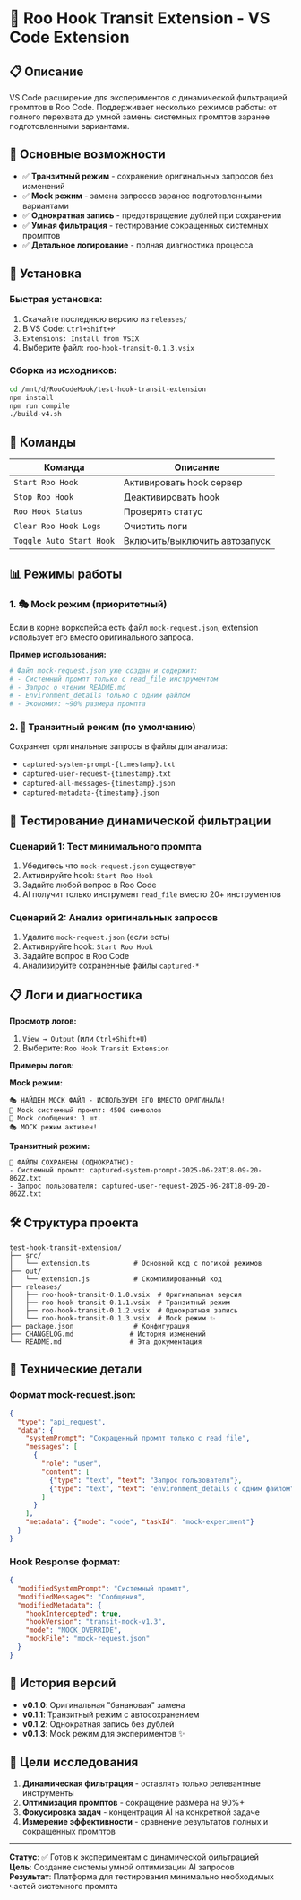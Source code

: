 # 🔄 Roo Hook Transit Extension - VS Code Extension

## 📋 Описание

VS Code расширение для экспериментов с динамической фильтрацией промптов в Roo Code. Поддерживает несколько режимов работы: от полного перехвата до умной замены системных промптов заранее подготовленными вариантами.

## 🎯 Основные возможности

- ✅ **Транзитный режим** - сохранение оригинальных запросов без изменений
- ✅ **Mock режим** - замена запросов заранее подготовленными вариантами
- ✅ **Однократная запись** - предотвращение дублей при сохранении
- ✅ **Умная фильтрация** - тестирование сокращенных системных промптов
- ✅ **Детальное логирование** - полная диагностика процесса

## 🚀 Установка

### Быстрая установка:
1. Скачайте последнюю версию из `releases/`
2. В VS Code: `Ctrl+Shift+P`
3. `Extensions: Install from VSIX`
4. Выберите файл: `roo-hook-transit-0.1.3.vsix`

### Сборка из исходников:
```bash
cd /mnt/d/RooCodeHook/test-hook-transit-extension
npm install
npm run compile
./build-v4.sh
```

## 🔧 Команды

| Команда | Описание |
|---------|----------|
| `Start Roo Hook` | Активировать hook сервер |
| `Stop Roo Hook` | Деактивировать hook |
| `Roo Hook Status` | Проверить статус |
| `Clear Roo Hook Logs` | Очистить логи |
| `Toggle Auto Start Hook` | Включить/выключить автозапуск |

## 📊 Режимы работы

### 1. 🎭 Mock режим (приоритетный)
Если в корне воркспейса есть файл `mock-request.json`, extension использует его вместо оригинального запроса.

**Пример использования:**
```bash
# Файл mock-request.json уже создан и содержит:
# - Системный промпт только с read_file инструментом  
# - Запрос о чтении README.md
# - Environment_details только с одним файлом
# - Экономия: ~90% размера промпта
```

### 2. 💾 Транзитный режим (по умолчанию)
Сохраняет оригинальные запросы в файлы для анализа:
- `captured-system-prompt-{timestamp}.txt`
- `captured-user-request-{timestamp}.txt`  
- `captured-all-messages-{timestamp}.json`
- `captured-metadata-{timestamp}.json`

## 🧪 Тестирование динамической фильтрации

### Сценарий 1: Тест минимального промпта
1. Убедитесь что `mock-request.json` существует
2. Активируйте hook: `Start Roo Hook`
3. Задайте любой вопрос в Roo Code
4. AI получит только инструмент `read_file` вместо 20+ инструментов

### Сценарий 2: Анализ оригинальных запросов  
1. Удалите `mock-request.json` (если есть)
2. Активируйте hook: `Start Roo Hook`
3. Задайте вопрос в Roo Code
4. Анализируйте сохраненные файлы `captured-*`

## 📋 Логи и диагностика

**Просмотр логов:**
1. `View → Output` (или `Ctrl+Shift+U`)
2. Выберите: `Roo Hook Transit Extension`

**Примеры логов:**

**Mock режим:**
```
🎭 НАЙДЕН MOCK ФАЙЛ - ИСПОЛЬЗУЕМ ЕГО ВМЕСТО ОРИГИНАЛА!
📄 Mock системный промпт: 4500 символов
📄 Mock сообщения: 1 шт.
🎭 MOCK режим активен!
```

**Транзитный режим:**
```
💾 ФАЙЛЫ СОХРАНЕНЫ (ОДНОКРАТНО):
- Системный промпт: captured-system-prompt-2025-06-28T18-09-20-862Z.txt
- Запрос пользователя: captured-user-request-2025-06-28T18-09-20-862Z.txt
```

## 🛠️ Структура проекта

```
test-hook-transit-extension/
├── src/
│   └── extension.ts           # Основной код с логикой режимов
├── out/
│   └── extension.js           # Скомпилированный код
├── releases/
│   ├── roo-hook-transit-0.1.0.vsix  # Оригинальная версия
│   ├── roo-hook-transit-0.1.1.vsix  # Транзитный режим
│   ├── roo-hook-transit-0.1.2.vsix  # Однократная запись
│   └── roo-hook-transit-0.1.3.vsix  # Mock режим ✨
├── package.json               # Конфигурация
├── CHANGELOG.md              # История изменений
└── README.md                 # Эта документация
```

## 📝 Технические детали

### Формат mock-request.json:
```json
{
  "type": "api_request",
  "data": {
    "systemPrompt": "Сокращенный промпт только с read_file",
    "messages": [
      {
        "role": "user", 
        "content": [
          {"type": "text", "text": "Запрос пользователя"},
          {"type": "text", "text": "environment_details с одним файлом"}
        ]
      }
    ],
    "metadata": {"mode": "code", "taskId": "mock-experiment"}
  }
}
```

### Hook Response формат:
```json
{
  "modifiedSystemPrompt": "Системный промпт",
  "modifiedMessages": "Сообщения",
  "modifiedMetadata": {
    "hookIntercepted": true,
    "hookVersion": "transit-mock-v1.3",
    "mode": "MOCK_OVERRIDE",
    "mockFile": "mock-request.json"
  }
}
```

## 🎯 История версий

- **v0.1.0**: Оригинальная "банановая" замена
- **v0.1.1**: Транзитный режим с автосохранением  
- **v0.1.2**: Однократная запись без дублей
- **v0.1.3**: Mock режим для экспериментов ✨

## 🔬 Цели исследования

1. **Динамическая фильтрация** - оставлять только релевантные инструменты
2. **Оптимизация промптов** - сокращение размера на 90%+
3. **Фокусировка задач** - концентрация AI на конкретной задаче
4. **Измерение эффективности** - сравнение результатов полных и сокращенных промптов

---

**Статус**: ✅ Готов к экспериментам с динамической фильтрацией  
**Цель**: Создание системы умной оптимизации AI запросов  
**Результат**: Платформа для тестирования минимально необходимых частей системного промпта